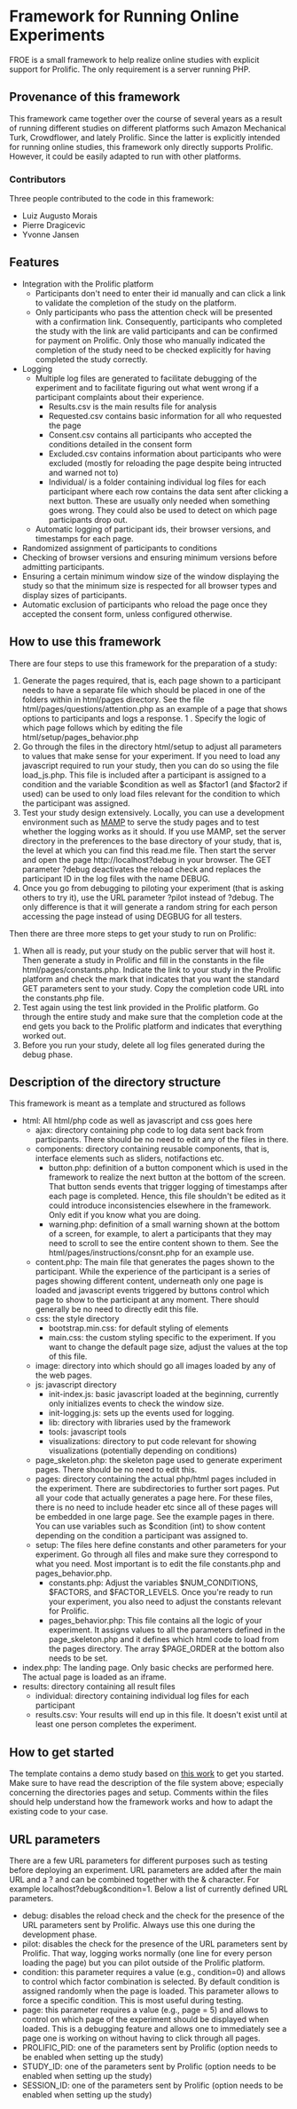 # Framework for Running Online Experiments
FROE is a small framework to help realize online studies with explicit support for Prolific. The only requirement is a server running PHP.

## Provenance of this framework
This framework came together over the course of several years as a result of running different studies on different platforms such Amazon Mechanical Turk, Crowdflower, and lately Prolific. Since the latter is explicitly intended for running online studies, this framework only directly supports Prolific. However, it could be easily adapted to run with other platforms.

### Contributors
Three people contributed to the code in this framework:
- Luiz Augusto Morais
- Pierre Dragicevic
- Yvonne Jansen

## Features
- Integration with the Prolific platform
	- Participants don't need to enter their id manually and can click a link to validate the completion of the study on the platform.
	- Only participants who pass the attention check will be presented with a confirmation link. Consequently, participants who completed the study with the link are valid participants and can be confirmed for payment on Prolific. Only those who manually indicated the completion of the study need to be checked explicitly for having completed the study correctly.
- Logging
	- Multiple log files are generated to facilitate debugging of the experiment and to facilitate figuring out what went wrong if a participant complaints about their experience.
		- Results.csv is the main results file for analysis
		- Requested.csv contains basic information for all who requested the page
		- Consent.csv contains all participants who accepted the conditions detailed in the consent form
		- Excluded.csv contains information about participants who were excluded (mostly for reloading the page despite being intructed and warned not to)
		- Individual/ is a folder containing individual log files for each participant where each row contains the data sent after clicking a next button. These are usually only needed when something goes wrong. They could also be used to detect on which page participants drop out.
	- Automatic logging of participant ids, their browser versions, and timestamps for each page.
- Randomized assignment of participants to conditions
- Checking of browser versions and ensuring minimum versions before admitting participants.
- Ensuring a certain minimum window size of the window displaying the study so that the minimum size is respected for all browser types and display sizes of participants.
- Automatic exclusion of participants who reload the page once they accepted the consent form, unless configured otherwise.

## How to use this framework
There are four steps to use this framework for the preparation of a study:

1. Generate the pages required, that is, each page shown to a participant needs to have a separate file which should be placed in one of the folders within in html/pages directory. See the file html/pages/questions/attention.php as an example of a page that shows options to participants and logs a response.
1 . Specify the logic of which page follows which by editing the file html/setup/pages_behavior.php
1. Go through the files in the directory html/setup to adjust all parameters to values that make sense for your experiment. If you need to load any javascript required to run your study, then you can do so using the file load_js.php. This file is included after a participant is assigned to a condition and the variable $condition as well as $factor1 (and $factor2 if used) can be used to only load files relevant for the condition to which the participant was assigned. 
1. Test your study design extensively. Locally, you can use a development environment such as [MAMP](https://www.mamp.info/en/downloads/) to serve the study pages and to test whether the logging works as it should. If you use MAMP, set the server directory in the preferences to the base directory of your study, that is, the level at which you can find this read.me file. Then start the server and open the page http://localhost?debug in your browser. The GET parameter ?debug deactivates the reload check and replaces the participant ID in the log files with the name DEBUG.
1. Once you go from debugging to piloting your experiment (that is asking others to try it), use the URL parameter ?pilot instead of ?debug. The only difference is that it will generate a random string for each person accessing the page instead of using DEGBUG for all testers.

Then there are three more steps to get your study to run on Prolific:

1. When all is ready, put your study on the public server that will host it. Then generate a study in Prolific and fill in the constants in the file html/pages/constants.php. Indicate the link to your study in the Prolific platform and check the mark that indicates that you want the standard GET parameters sent to your study. Copy the completion code URL into the constants.php file.
1. Test again using the test link provided in the Prolific platform. Go through the entire study and make sure that the completion code at the end gets you back to the Prolific platform and indicates that everything worked out.
1. Before you run your study, delete all log files generated during the debug phase.


## Description of the directory structure

This framework is meant as a template and structured as follows

- html: All html/php code as well as javascript and css goes here
	- ajax: directory containing php code to log data sent back from participants. There should be no need to edit any of the files in there.
	- components: directory containing reusable components, that is, interface elements such as sliders, notifactions etc.
		- button.php: definition of a button component which is used in the framework to realize the next button at the bottom of the screen. That button sends events that trigger logging of timestamps after each page is completed. Hence, this file shouldn't be edited as it could introduce inconsistencies elsewhere in the framework. Only edit if you know what you are doing.
		- warning.php: definition of a small warning shown at the bottom of a screen, for example, to alert a participants that they may need to scroll to see the entire content shown to them. See the html/pages/instructions/consnt.php for an example use.
	- content.php: The main file that generates the pages shown to the participant. While the experience of the participant is a series of pages showing different content, underneath only one page is loaded and javascript events triggered by buttons control which page to show to the participant at any moment. There should generally be no need to directly edit this file.
	- css: the style directory
		- bootstrap.min.css: for default styling of elements
		- main.css: the custom styling specific to the experiment. If you want to change the default page size, adjust the values at the top of this file.
	- image: directory into which should go all images loaded by any of the web pages.
	- js: javascript directory
		- init-index.js: basic javascript loaded at the beginning, currently only initializes events to check the window size.
		- init-logging.js: sets up the events used for logging.
		- lib: directory with libraries used by the framework
		- tools: javascript tools
		- visualizations: directory to put code relevant for showing visualizations (potentially depending on conditions)
	- page_skeleton.php: the skeleton page used to generate experiment pages. There should be no need to edit this.
	- pages: directory containing the actual php/html pages included in the experiment. There are subdirectories to further sort pages. Put all your code that actually generates a page here. For these files, there is no need to include header etc since all of these pages will be embedded in one large page. See the example pages in there. You can use variables such as $condition (int) to show content depending on the condition a participant was assigned to.
	- setup: The files here define constants and other parameters for your experiment. Go through all files and make sure they correspond to what you need. Most important is to edit the file constants.php and pages_behavior.php.
		- constants.php: Adjust the variables $NUM_CONDITIONS, $FACTORS, and $FACTOR_LEVELS. Once you're ready to run your experiment, you also need to adjust the constants relevant for Prolific. 
		- pages_behavior.php: This file contains all the logic of your experiment. It assigns values to all the parameters defined in the page_skeleton.php and it defines which html code to load from the pages directory. The array $PAGE_ORDER at the bottom also needs to be set. 
- index.php: The landing page. Only basic checks are performed here. The actual page is loaded as an iframe.
- results: directory containing all result files
	- individual: directory containing individual log files for each participant
	- results.csv: Your results will end up in this file. It doesn't exist until at least one person completes the experiment.

## How to get started

The template contains a demo study based on [this work](https://aviz.fr/blinded) to get you started. Make sure to have read the description of the file system above; especially concerning the directories pages and setup. Comments within the files should help understand how the framework works and how to adapt the existing code to your case.

## URL parameters

There are a few URL parameters for different purposes such as testing before deploying an experiment. URL parameters are added after the main URL and a ? and can be combined together with the & character. For example localhost?debug&condition=1. Below a list of currently defined URL parameters.

- debug: disables the reload check and the check for the presence of the URL parameters sent by Prolific. Always use this one during the development phase.
- pilot: disables the check for the presence of the URL parameters sent by Prolific. That way, logging works normally (one line for every person loading the page) but you can pilot outside of the Prolific platform.
- condition: this parameter requires a value (e.g., condition=0) and allows to control which factor combination is selected. By default condition is assigned randomly when the page is loaded. This parameter allows to force a specific condition. This is most useful during testing.
- page: this parameter requires a value (e.g., page = 5) and allows to control on which page of the experiment should be displayed when loaded. This is a debugging feature and allows one to immediately see a page one is working on without having to click through all pages.
- PROLIFIC_PID: one of the parameters sent by Prolific (option needs to be enabled when setting up the study)
- STUDY_ID: one of the parameters sent by Prolific (option needs to be enabled when setting up the study)
- SESSION_ID: one of the parameters sent by Prolific (option needs to be enabled when setting up the study)
